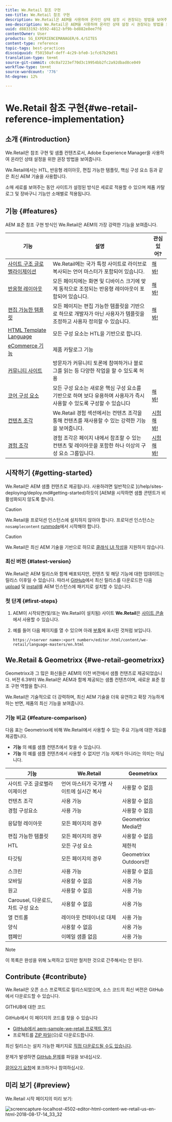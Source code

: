 ```yaml
---
title: We.Retail 참조 구현
seo-title: We.Retail 참조 구현
description: We.Retail은 AEM을 사용하여 온라인 상태 설정 시 권장되는 방법을 보여주는 참조 구현의 기술 미리 보기입니다
seo-description: We.Retail은 AEM을 사용하여 온라인 상태 설정 시 권장되는 방법을 보여주는 참조 구현의 기술 미리 보기입니다
uuid: d8833192-b592-4812-bf9b-bd882e8ee7f0
contentOwner: User
products: SG_EXPERIENCEMANAGER/6.4/SITES
content-type: reference
topic-tags: best-practices
discoiquuid: f50150af-deff-4c29-bfe0-1cfc67b29d51
translation-type: tm+mt
source-git-commit: c0c0a7223ef70d3c19954bb2fc2a92dbad8ce049
workflow-type: tm+mt
source-wordcount: '776'
ht-degree: 12%

---
```



# We.Retail 참조 구현{#we-retail-reference-implementation}

## 소개 {#introduction}

We.Retail은 참조 구현 및 샘플 컨텐츠로서, Adobe Experience Manager을 사용하여 온라인 상태 설정을 위한 권장 방법을 보여줍니다.

We.Retail에서는 HTL, 반응형 레이아웃, 편집 가능한 템플릿, 핵심 구성 요소 등과 같은 최신 AEM 기술을 사용합니다.

소매 세로를 보여주는 동안 사이트가 설정된 방식은 세로로 적용할 수 있으며 제품 카탈로그 및 장바구니 기능만 소매별로 적용됩니다.

## 기능 {#features}

AEM 표준 참조 구현 방식인 We.Retail은 AEM의 가장 강력한 기능을 보여줍니다.

| **기능** | **설명** | **관심 있어?** |
|---|---|---|
| [사이트 구조 글로벌라이제이션](/help/sites-administering/tc-bp.md) | We.Retail에는 국가 특정 사이트로 라이브로 복사되는 언어 마스터가 포함되어 있습니다. | [해 봐!](/help/sites-developing/we-retail-globalized-site-structure.md) |
| [반응형 레이아웃](/help/sites-authoring/responsive-layout.md) | 모든 페이지에는 화면 및 디바이스 크기에 맞게 동적으로 조정되는 반응형 레이아웃이 포함되어 있습니다. | [해 봐!](/help/sites-developing/we-retail-responsive-layout.md) |
| [편집 가능한 템플릿](/help/sites-developing/page-templates-editable.md) | 모든 페이지는 편집 가능한 템플릿을 기반으로 하므로 개발자가 아닌 사용자가 템플릿을 조정하고 사용자 정의할 수 있습니다. | [해 봐!](/help/sites-developing/we-retail-editable-templates.md) |
| [HTML Template Language](https://helpx.adobe.com/experience-manager/htl/user-guide.html) | 모든 구성 요소는 HTL을 기반으로 합니다. |  |
| [eCommerce 기능](/help/sites-developing/ecommerce.md) | 제품 카탈로그 기능 |  |
| [커뮤니티 사이트](/help/communities/overview.md) | 방문자가 커뮤니티 토론에 참여하거나 블로그를 읽는 등 다양한 작업을 할 수 있도록 허용 |  |
| [코어 구성 요소](https://docs.adobe.com/content/help/ko-KR/experience-manager-core-components/using/introduction.html) | 모든 구성 요소는 새로운 핵심 구성 요소를 기반으로 하며 보다 유용하며 사용자가 즉시 사용할 수 있도록 구성할 수 있습니다 | [해 봐!](/help/sites-developing/we-retail-core-components.md) |
| [컨텐츠 조각](/help/assets/content-fragments.md) | We.Retail 경험 섹션에서는 컨텐츠 조각을 통해 컨텐츠를 재사용할 수 있는 강력한 기능을 보여줍니다. | [시험해 봐!](/help/sites-developing/we-retail-content-fragments.md) |
| [경험 조각](/help/sites-authoring/experience-fragments.md) | 경험 조각은 페이지 내에서 참조할 수 있는 컨텐츠 및 레이아웃을 포함한 하나 이상의 구성 요소 그룹입니다. | [시험해 봐!](/help/sites-developing/we-retail-experience-fragments.md) |

## 시작하기 {#getting-started}

We.Retail은 AEM 샘플 컨텐츠로 제공됩니다. 사용하려면 일반적으로 ](/help/sites-deploying/deploy.md#getting-started)하듯이 [AEM을 시작하면 샘플 콘텐트가 비활성화되지 않도록 합니다.

>[!CAUTION]
>
>We.Retail을 프로덕션 인스턴스에 설치하지 않아야 합니다. 프로덕션 인스턴스는 `nosamplecontent` [runmode](/help/sites-deploying/configure-runmodes.md)에서 시작해야 합니다.

>[!CAUTION]
>
>We.Retail은 최신 AEM 기술을 기반으로 하므로 [클래식 UI 작성](/help/sites-classic-ui-authoring/home.md)을 지원하지 않습니다.

### 최신 버전 {#latest-version}

We.Retail은 AEM 릴리스와 함께 배포되지만, 컨텐츠 및 해당 기능에 대한 업데이트는 릴리스 이후일 수 있습니다. 따라서 [GitHub](https://github.com/Adobe-Marketing-Cloud/aem-sample-we-retail/releases)에서 최신 릴리스를 다운로드한 다음 [upload](/help/sites-administering/package-manager.md#uploading-packages-from-your-file-system) 및 [install](/help/sites-administering/package-manager.md#installing-packages)를 AEM 인스턴스에 패키지로 설치할 수 있습니다.

### 첫 단계 {#first-steps}

1. AEM이 시작되면(및/또는 We.Retail이 설치됨) 사이트 **We.Retail**&#x200B;은 [사이트 콘솔](/help/sites-authoring/basic-handling.md#global-navigation)에서 사용할 수 있습니다.
1. 예를 들어 다음 페이지를 열 수 있으며 아래 [부록](#appendix)에 표시된 것처럼 보입니다.

   `https://<server name>:<port number>/editor.html/content/we-retail/language-masters/en.html`

## We.Retail &amp; Geometrixx {#we-retail-geometrixx}

Geometrixx과 그 많은 화신들은 AEM의 이전 버전에서 샘플 컨텐츠로 제공되었습니다. 버전 6.3부터 We.Retail은 AEM과 함께 제공되는 샘플 컨텐츠이며, 새로운 표준 참조 구현 역할을 합니다.

We.Retail은 기술적으로 더 강력하며, 최신 AEM 기술을 더욱 유연하고 확장 가능하게 하는 반면, 제품의 최신 기능을 보여줍니다.

### 기능 비교 {#feature-comparison}

다음 표는 Geometrixx에 비해 We.Retail에서 사용할 수 있는 주요 기능에 대한 개요를 제공합니다.

* **기능** 의 예를 샘플 컨텐츠에서 찾을 수 있습니다.
* **기능** 의 예를 샘플 컨텐츠에서 사용할 수 없지만 기능 자체가 아니라는 의미는 아닙니다.

| **기능** | **We.Retail** | **Geometrixx** |
|---|---|---|
| 사이트 구조 글로벌라이제이션 | 언어 마스터가 국가별 사이트에 실시간 복사 | 사용할 수 없음 |
| 컨텐츠 조각 | 사용 가능 | 사용할 수 없음 |
| 경험 구성요소 | 사용 가능 | 사용할 수 없음 |
| 응답형 레이아웃 | 모든 페이지의 경우 | Geometrixx Media만 |
| 편집 가능한 템플릿 | 모든 페이지의 경우 | 사용할 수 없음 |
| HTL | 모든 구성 요소 | 제한적 |
| 타깃팅 | 모든 페이지의 경우 | Geometrixx Outdoors만 |
| 스크린 | 사용 가능 | 사용할 수 없음 |
| 모바일 | 사용할 수 없음 | 사용 가능 |
| 원고 | 사용할 수 없음 | 사용 가능 |
| Carousel, 다운로드, 차트 구성 요소 | 사용할 수 없음 | 사용 가능 |
| 열 컨트롤 | 레이아웃 컨테이너로 대체 | 사용 가능 |
| 양식 | 사용할 수 없음 | 사용 가능 |
| 캠페인 | 이메일 샘플 없음 | 사용 가능 |

>[!NOTE]
>
>이 목록은 완성을 위해 노력하고 있지만 철저한 것으로 간주해서는 안 된다.

## Contribute {#contribute}

We.Retail은 오픈 소스 프로젝트로 릴리스되었으며, 소스 코드의 최신 버전은 GitHub에서 다운로드할 수 있습니다.

GITHUB에 대한 코드

GitHub에서 이 페이지의 코드를 찾을 수 있습니다

* [GitHub에서 aem-sample-we-retail 프로젝트 열기](https://github.com/Adobe-Marketing-Cloud/aem-sample-we-retail)
* 프로젝트를 [ZIP 파일](https://github.com/Adobe-Marketing-Cloud/aem-sample-we-retail/archive/master.zip)(으)로 다운로드합니다.

최신 릴리스는 설치 가능한 패키지로 [직접 다운로드될 수도 있습니다](https://github.com/Adobe-Marketing-Cloud/aem-sample-we-retail/releases/latest).

문제가 발생하면 [GitHub 문제](https://github.com/Adobe-Marketing-Cloud/aem-sample-we-retail/issues)를 파일을 보내십시오.

[끌어오기 요청](https://github.com/Adobe-Marketing-Cloud/aem-sample-we-retail/pulls)에 포크하거나 참여하십시오.

## 미리 보기 {#preview}

We.Retail 시작 페이지의 미리 보기:

![screencapture-localhost-4502-editor-html-content-we-retail-us-en-html-2018-08-17-14_33_32](assets/screencapture-localhost-4502-editor-html-content-we-retail-us-en-html-2018-08-17-14_33_32.png)

